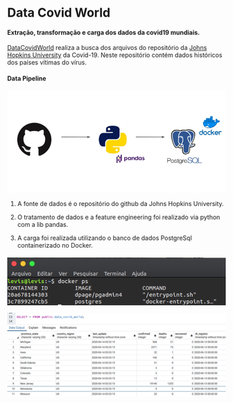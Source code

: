 # Data Covid World
#### Extração, transformação e carga dos dados da covid19 mundiais.

[DataCovidWorld](https://github.com/levisouuza/data-covid-world/blob/master/main.py) realiza a busca dos arquivos do repositório da [Johns Hopkins University](https://github.com/CSSEGISandData/COVID-19) da Covid-19. Neste repositório contém dados históricos dos países vítimas do vírus. 

#### Data Pipeline
![Data Pipeline](https://github.com/levisouuza/data-covid-world/blob/master/images/fluxo.png)

1. A fonte de dados é o repositório do github da Johns Hopkins University. 

2. O tratamento de dados e a feature engineering foi realizado via python com a lib pandas. 

3. A carga foi realizada utilizando o banco de dados PostgreSql containerizado no Docker. 

#### 
![PostgreSql Docker](https://github.com/levisouuza/data-covid-world/blob/master/images/docker_ps.png) 

![PostgreSql Pgadmin](https://github.com/levisouuza/data-covid-world/blob/master/images/DataCovidWorld%20-%20PostgreSql.png) 
